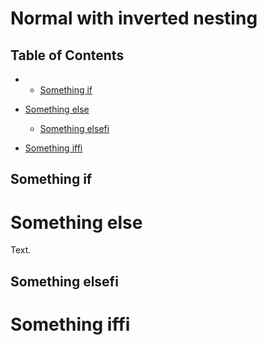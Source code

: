 # Normal with inverted nesting

## Table of Contents

-   -   [Something if](#something-if)

-   [Something else](#something-else)

    -   [Something elsefi](#something-elsefi)

-   [Something iffi](#something-iffi)

## Something if

# Something else

Text.

## Something elsefi

# Something iffi
